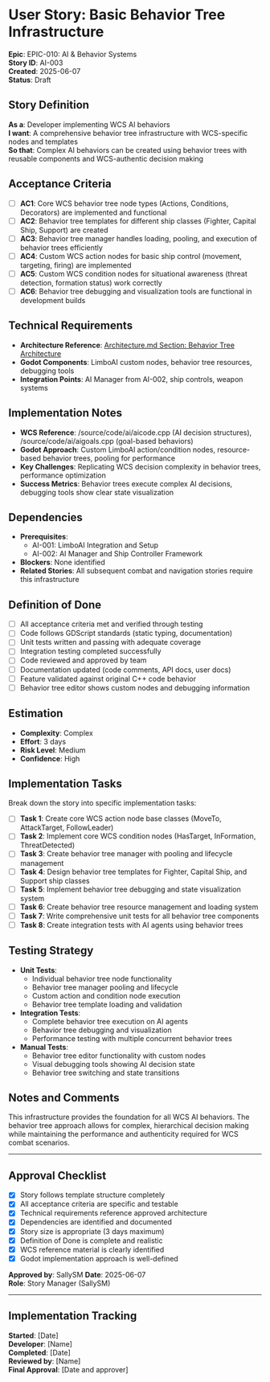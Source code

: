 # User Story: Basic Behavior Tree Infrastructure

**Epic**: EPIC-010: AI & Behavior Systems  
**Story ID**: AI-003  
**Created**: 2025-06-07  
**Status**: Draft

## Story Definition
**As a**: Developer implementing WCS AI behaviors  
**I want**: A comprehensive behavior tree infrastructure with WCS-specific nodes and templates  
**So that**: Complex AI behaviors can be created using behavior trees with reusable components and WCS-authentic decision making

## Acceptance Criteria
- [ ] **AC1**: Core WCS behavior tree node types (Actions, Conditions, Decorators) are implemented and functional
- [ ] **AC2**: Behavior tree templates for different ship classes (Fighter, Capital Ship, Support) are created
- [ ] **AC3**: Behavior tree manager handles loading, pooling, and execution of behavior trees efficiently
- [ ] **AC4**: Custom WCS action nodes for basic ship control (movement, targeting, firing) are implemented
- [ ] **AC5**: Custom WCS condition nodes for situational awareness (threat detection, formation status) work correctly
- [ ] **AC6**: Behavior tree debugging and visualization tools are functional in development builds

## Technical Requirements
- **Architecture Reference**: [Architecture.md Section: Behavior Tree Architecture](../docs/EPIC-010-ai-behavior-systems/architecture.md#behavior-tree-architecture)
- **Godot Components**: LimboAI custom nodes, behavior tree resources, debugging tools
- **Integration Points**: AI Manager from AI-002, ship controls, weapon systems

## Implementation Notes
- **WCS Reference**: /source/code/ai/aicode.cpp (AI decision structures), /source/code/ai/aigoals.cpp (goal-based behaviors)
- **Godot Approach**: Custom LimboAI action/condition nodes, resource-based behavior trees, pooling for performance
- **Key Challenges**: Replicating WCS decision complexity in behavior trees, performance optimization
- **Success Metrics**: Behavior trees execute complex AI decisions, debugging tools show clear state visualization

## Dependencies
- **Prerequisites**: 
  - AI-001: LimboAI Integration and Setup
  - AI-002: AI Manager and Ship Controller Framework
- **Blockers**: None identified
- **Related Stories**: All subsequent combat and navigation stories require this infrastructure

## Definition of Done
- [ ] All acceptance criteria met and verified through testing
- [ ] Code follows GDScript standards (static typing, documentation)
- [ ] Unit tests written and passing with adequate coverage
- [ ] Integration testing completed successfully
- [ ] Code reviewed and approved by team
- [ ] Documentation updated (code comments, API docs, user docs)
- [ ] Feature validated against original C++ code behavior
- [ ] Behavior tree editor shows custom nodes and debugging information

## Estimation
- **Complexity**: Complex
- **Effort**: 3 days
- **Risk Level**: Medium
- **Confidence**: High

## Implementation Tasks
Break down the story into specific implementation tasks:
- [ ] **Task 1**: Create core WCS action node base classes (MoveTo, AttackTarget, FollowLeader)
- [ ] **Task 2**: Implement core WCS condition nodes (HasTarget, InFormation, ThreatDetected)
- [ ] **Task 3**: Create behavior tree manager with pooling and lifecycle management
- [ ] **Task 4**: Design behavior tree templates for Fighter, Capital Ship, and Support ship classes
- [ ] **Task 5**: Implement behavior tree debugging and state visualization system
- [ ] **Task 6**: Create behavior tree resource management and loading system
- [ ] **Task 7**: Write comprehensive unit tests for all behavior tree components
- [ ] **Task 8**: Create integration tests with AI agents using behavior trees

## Testing Strategy
- **Unit Tests**: 
  - Individual behavior tree node functionality
  - Behavior tree manager pooling and lifecycle
  - Custom action and condition node execution
  - Behavior tree template loading and validation
- **Integration Tests**: 
  - Complete behavior tree execution on AI agents
  - Behavior tree debugging and visualization
  - Performance testing with multiple concurrent behavior trees
- **Manual Tests**: 
  - Behavior tree editor functionality with custom nodes
  - Visual debugging tools showing AI decision state
  - Behavior tree switching and state transitions

## Notes and Comments
This infrastructure provides the foundation for all WCS AI behaviors. The behavior tree approach allows for complex, hierarchical decision making while maintaining the performance and authenticity required for WCS combat scenarios.

---

## Approval Checklist
- [x] Story follows template structure completely
- [x] All acceptance criteria are specific and testable
- [x] Technical requirements reference approved architecture
- [x] Dependencies are identified and documented
- [x] Story size is appropriate (3 days maximum)
- [x] Definition of Done is complete and realistic
- [x] WCS reference material is clearly identified
- [x] Godot implementation approach is well-defined

**Approved by**: SallySM **Date**: 2025-06-07  
**Role**: Story Manager (SallySM)

---

## Implementation Tracking
**Started**: [Date]  
**Developer**: [Name]  
**Completed**: [Date]  
**Reviewed by**: [Name]  
**Final Approval**: [Date and approver]